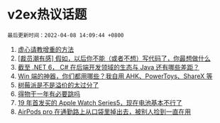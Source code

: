 # v2ex热议话题

`最后更新时间：2022-04-08 14:09:44 +0800`

1. [虚心请教增重的方法](https://www.v2ex.com/t/845509)
1. [[裁员潮有感] 假如，以后你不能（或者不想）写代码了，你最想做什么](https://www.v2ex.com/t/845618)
1. [截至 .NET 6， C# 在后端开发领域的生态与 Java 还有哪些差距？](https://www.v2ex.com/t/845526)
1. [Win 端的神器，你们都用哪些？我自用 AHK、PowerToys、ShareX 等](https://www.v2ex.com/t/845584)
1. [树莓派是不是溢价的太过分了](https://www.v2ex.com/t/845631)
1. [得物干一年有必要跳吗](https://www.v2ex.com/t/845607)
1. [19 年首发买的 Apple Watch Series5，现在电池基本不行了](https://www.v2ex.com/t/845485)
1. [AirPods pro 在通勤路上从口袋里掉出去，被别人捡到一直在用](https://www.v2ex.com/t/845597)

